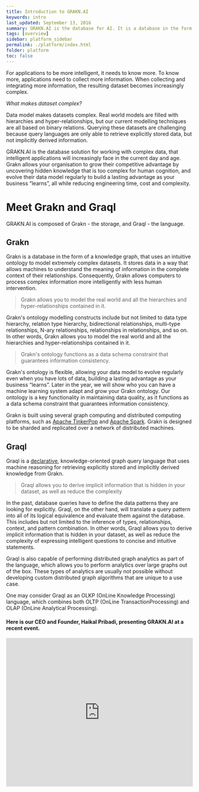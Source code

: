 ```yaml
---
title: Introduction to GRAKN.AI
keywords: intro
last_updated: September 13, 2016
summary: GRAKN.AI is the database for AI. It is a database in the form of a knowledge graph that uses machine reasoning to simplify data processing challenges for AI applications.
tags: [overview]
sidebar: platform_sidebar
permalink: ./platform/index.html
folder: platform
toc: false
---
```


For applications to be more intelligent, it needs to know more. To know more, applications need to collect more information. When collecting and integrating more information, the resulting dataset becomes increasingly complex.

*What makes dataset complex?*

Data model makes datasets complex.  Real world models are filled with hierarchies and hyper-relationships, but our current modelling techniques are all based on binary relations. Querying these datasets are challenging because query languages are only able to retrieve explicitly stored data, but not implicitly derived information.

GRAKN.AI is the database solution for working with complex data, that intelligent applications will increasingly face in the current day and age. Grakn allows your organisation to grow their competitive advantage by uncovering hidden knowledge that is too complex for human cognition, and evolve their data model regularly to build a lasting advantage as your business “learns”, all while reducing engineering time, cost and complexity.

# Meet Grakn and Graql
GRAKN.AI is composed of Grakn - the storage, and Graql - the language.

## Grakn

Grakn is a database in the form of a knowledge graph, that uses an intuitive ontology to model extremely complex datasets. It stores data in a way that allows machines to understand the meaning of information in the complete context of their relationships. Consequently, Grakn allows computers to process complex information more intelligently with less human intervention.

> Grakn allows you to model the real world and all the hierarchies and hyper-relationships contained in it.

Grakn's ontology modelling constructs include but not limited to data type hierarchy, relation type hierarchy, bidirectional relationships, multi-type relationships, N-ary relationships, relationships in relationships, and so on. In other words, Grakn allows you to model the real world and all the hierarchies and hyper-relationships contained in it.

> Grakn's ontology functions as a data schema constraint that guarantees information consistency.

Grakn's ontology is flexible, allowing your data model to evolve regularly even when you have lots of data, building a lasting advantage as your business “learns”. Later in the year, we will show who you can have a machine learning system adapt and grow your Grakn ontology. Our ontology is a key functionality in maintaining data quality, as it functions as a data schema constraint that guarantees information consistency.

Grakn is built using several graph computing and distributed computing platforms, such as [Apache TinkerPop](https://tinkerpop.apache.org/) and [Apache Spark](http://spark.apache.org/). Grakn is designed to be sharded and replicated over a network of distributed machines.

## Graql

Graql is a [declarative](https://en.wikipedia.org/wiki/Declarative_programming), knowledge-oriented graph query language that uses machine reasoning for retrieving explicitly stored and implicitly derived knowledge from Grakn.

> Graql allows you to derive implicit information that is hidden in your dataset, as well as reduce the complexity

In the past, database queries have to define the data patterns they are looking for explicitly. Graql, on the other hand, will translate a query pattern into all of its logical equivalence and evaluate them against the database. This includes but not limited to the inference of types, relationships, context, and pattern combination. In other words, Graql allows you to derive implicit information that is hidden in your dataset, as well as reduce the complexity of expressing intelligent questions to concise and intuitive statements.

Graql is also capable of performing distributed graph analytics as part of the language, which allows you to perform analytics over large graphs out of the box. These types of analytics are usually not possible without developing custom distributed graph algorithms that are unique to a use case.

One may consider Graql as an OLKP (OnLine Knowledge Processing) language, which combines both OLTP (OnLine TransactionProcessing) and OLAP (OnLine Analytical Processing).

####  Here is our CEO and Founder, Haikal Pribadi, presenting GRAKN.AI at a recent event.

<iframe style="width: 100%; height: 400px" src="https://www.youtube.com/embed/OeFrudRlXAM?list=PLDaQNzoeb9L7UZDPq7z1Gd2Rc0m_oeSDQ" frameborder="0" allowfullscreen></iframe>
